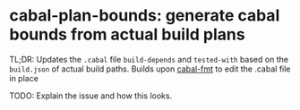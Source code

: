 cabal-plan-bounds: generate cabal bounds from actual build plans
================================================================

TL;DR: Updates the `.cabal` file `build-depends` and `tested-with` based on the
`build.json` of actual build paths. Builds upon [cabal-fmt] to edit the .cabal
file in place

[cabal-fmt]: https://github.com/phadej/cabal-fmt


TODO: Explain the issue and how this looks.
